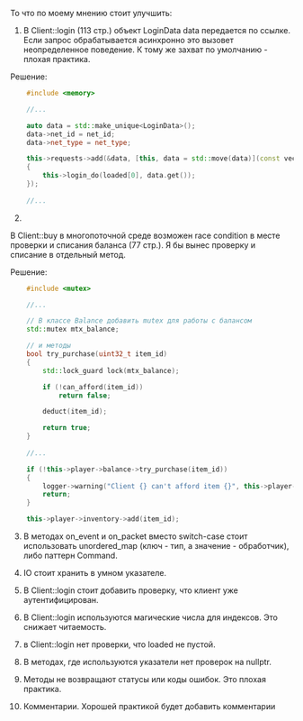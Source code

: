 
То что по моему мнению стоит улучшить:
1. В Client::login (113 стр.) объект LoginData data передается по ссылке. Если запрос обрабатывается асинхронно это вызовет неопределенное поведение. К тому же захват по умолчанию - плохая практика.

Решение:
```c++
    #include <memory>

    //...

    auto data = std::make_unique<LoginData>();
	data->net_id = net_id;
	data->net_type = net_type;

	this->requests->add(&data, [this, data = std::move(data)](const vector<Player*> &loaded) -> void
	{
		this->login_do(loaded[0], data.get());
	});
    
    //...
```

2.
В Client::buy в многопоточной среде возможен race condition в месте проверки и списания баланса  (77 стр.). Я бы вынес проверку и списание в отдельный метод.

Решение:
```c++
    #include <mutex>

    //... 

    // В классе Balance добавить mutex для работы с балансом 
    std::mutex mtx_balance;

    // и методы
    bool try_purchase(uint32_t item_id) 
    {
        std::lock_guard lock(mtx_balance);

        if (!can_afford(item_id))   
            return false;

        deduct(item_id);

        return true;
    }
    
    //...

    if (!this->player->balance->try_purchase(item_id)) 
    {
        logger->warning("Client {} can't afford item {}", this->player->id, item_id);
        return;
    }

    this->player->inventory->add(item_id);

```


3. В методах on_event и on_packet вместо switch-case стоит использовать unordered_map (ключ - тип, а значение - обработчик), либо паттерн Command.

4. IO стоит хранить в умном указателе.

5. В Client::login стоит добавить проверку, что клиент уже аутентифицирован.

6. В Client::login используются магические числа для индексов. Это снижает читаемость.

7. в Client::login нет проверки, что loaded не пустой.

8. В методах, где используются указатели нет проверок на nullptr.

9. Методы не возвращают статусы или коды ошибок. Это плохая практика.

10. Комментарии. Хорошей практикой будет добавить комментарии
